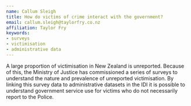 ```yaml
---
name: Callum Sleigh
title: How do victims of crime interact with the government?
email: callum.sleigh@taylorfry.co.nz
affiliation: Taylor Fry
keywords:
- surveys
- victimisation
- administrative data
---
```


A large proportion of victimisation in New Zealand is unreported. Because of this, the Ministry of Justice has commissioned a series of surveys to understand the nature and prevalence of unreported victimisation. By linking this survey data to administrative datasets in the IDI it is possible to understand government service use for victims who do not necessarily report to the Police. 

